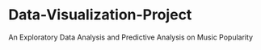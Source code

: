 # Data-Visualization-Project
An Exploratory Data Analysis and Predictive Analysis on Music Popularity
